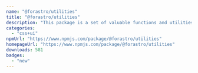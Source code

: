 ```yaml
---
name: "@forastro/utilities"
title: "@forastro/utilities"
description: "This package is a set of valuable functions and utilities for [Astro](https://astro.build) these utilities are created to be practical and remove lots of boilerplate code."
categories:
  - "css+ui"
npmUrl: "https://www.npmjs.com/package/@forastro/utilities"
homepageUrl: "https://www.npmjs.com/package/@forastro/utilities"
downloads: 581
badges:
  - "new"
---
```


